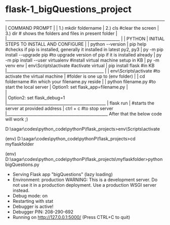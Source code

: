 # flask-1_bigQuestions_project

_______________________________________________________
|		COMMAND PROMPT
|
|	1.) mkdir foldername
|	2.) cls	#clear the screen
|	3.) dir # shows the folders and files in present folder
|
|________________________________________________________
|
|		PYTHON 
|	INITIAL STEPS TO INSTALL AND CONFIGURE
|
|	python --version
|	pip help #checks if pip is installed, generally it installed in latest py2, py3
|	py -m pip install --upgrade pip #to upgrade version of pip if it is installed already
|	py -m pip install --user virtualenv #install virtual machine setup in KB
|	py -m venv env
|	env\Scripts\activate #activate virtual
|	pip install flask #in KB
|________________________________________________
|
| env\Scripts\activate	#to activate the virtual machine
|	#folder is one up to (env folder)
| 
| cd foldername	#in which your filename.py reside
|
| python filename.py	#to start the local server
| Option1: set flask_app=filename.py
|	
|	
| Option2: set flask_debug=1
|_________________________________________________
|	flask run
|	#starts the server at provided address
|	ctrl + c #to stop server
|__________________________________________________
After that the below code will work ;)

D:\sagar\codes\python_code\pythonP\flask_projects>env\Scripts\activate

(env) D:\sagar\codes\python_code\pythonP\flask_projects>cd myflaskfolder

(env) D:\sagar\codes\python_code\pythonP\flask_projects\myflaskfolder>python bigQuestions.py
 * Serving Flask app "bigQuestions" (lazy loading)
 * Environment: production
   WARNING: This is a development server. Do not use it in a production deployment.
   Use a production WSGI server instead.
 * Debug mode: on
 * Restarting with stat
 * Debugger is active!
 * Debugger PIN: 208-290-692
 * Running on http://127.0.0.1:5000/ (Press CTRL+C to quit)
